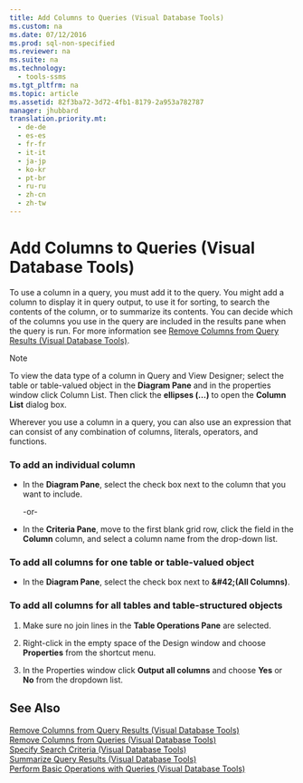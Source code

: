 ```yaml
---
title: Add Columns to Queries (Visual Database Tools)
ms.custom: na
ms.date: 07/12/2016
ms.prod: sql-non-specified
ms.reviewer: na
ms.suite: na
ms.technology: 
  - tools-ssms
ms.tgt_pltfrm: na
ms.topic: article
ms.assetid: 82f3ba72-3d72-4fb1-8179-2a953a782787
manager: jhubbard
translation.priority.mt: 
  - de-de
  - es-es
  - fr-fr
  - it-it
  - ja-jp
  - ko-kr
  - pt-br
  - ru-ru
  - zh-cn
  - zh-tw
---
```

# Add Columns to Queries (Visual Database Tools)
To use a column in a query, you must add it to the query. You might add a column to display it in query output, to use it for sorting, to search the contents of the column, or to summarize its contents. You can decide which of the columns you use in the query are included in the results pane when the query is run. For more information see [Remove Columns from Query Results &#40;Visual Database Tools&#41;](../content/Remove-Columns-from-Query-Results--Visual-Database-Tools-.md).  
  
> [!NOTE]  
> To view the data type of a column in Query and View Designer; select the table or table\-valued object in the **Diagram Pane** and in the properties window click Column List. Then click the **ellipses (…)** to open the **Column List** dialog box.  
  
Wherever you use a column in a query, you can also use an expression that can consist of any combination of columns, literals, operators, and functions.  
  
### To add an individual column  
  
-   In the **Diagram Pane**, select the check box next to the column that you want to include.  
  
    \-or\-  
  
-   In the **Criteria Pane**, move to the first blank grid row, click the field in the **Column** column, and select a column name from the drop\-down list.  
  
### To add all columns for one table or table\-valued object  
  
-   In the **Diagram Pane**, select the check box next to **\&#42;(All Columns)**.  
  
### To add all columns for all tables and table\-structured objects  
  
1.  Make sure no join lines in the **Table Operations Pane** are selected.  
  
2.  Right\-click in the empty space of the Design window and choose **Properties** from the shortcut menu.  
  
3.  In the Properties window click **Output all columns** and choose **Yes** or **No** from the dropdown list.  
  
## See Also  
[Remove Columns from Query Results &#40;Visual Database Tools&#41;](../content/Remove-Columns-from-Query-Results--Visual-Database-Tools-.md)  
[Remove Columns from Queries &#40;Visual Database Tools&#41;](../content/Remove-Columns-from-Queries--Visual-Database-Tools-.md)  
[Specify Search Criteria &#40;Visual Database Tools&#41;](../content/Specify-Search-Criteria--Visual-Database-Tools-.md)  
[Summarize Query Results &#40;Visual Database Tools&#41;](../content/Summarize-Query-Results--Visual-Database-Tools-.md)  
[Perform Basic Operations with Queries &#40;Visual Database Tools&#41;](../content/Perform-Basic-Operations-with-Queries--Visual-Database-Tools-.md)  
  
